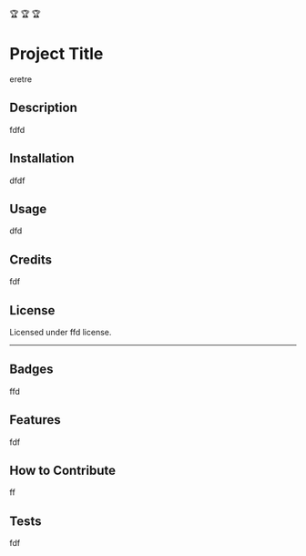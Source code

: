 
  🏆 🏆 🏆

# Project Title
eretre

## Description
fdfd

## Installation
dfdf

## Usage
dfd

## Credits
fdf

## License
Licensed under ffd license.

---

## Badges
ffd

## Features
fdf

## How to Contribute
ff

## Tests
fdf


